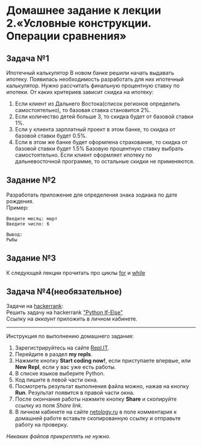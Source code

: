 # Домашнее задание к лекции 2.«Условные конструкции. Операции сравнения»

## Задача №1
Ипотечный калькулятор
В новом банке решили начать выдавать ипотеку. Появилась необходимость разработать для них ипотечный калькулятор. Нужно рассчитать финальную процентную ставку по ипотеки. 
От каких критериев зависит скидка на ипотеку:
1. Если клиент из Дальнего Востока(список регионов определить самостоятельно), то базовая ставка становится 2%. 
2. Если количество детей больше 3, то скидка будет от базовой ставки 1%.
3. Если у клиента зарплатный проект в этом банке, то скидка от базовой ставки будет 0.5%.
4. Если в этом же банке будет оформлена страхование, то скидка от базовой ставки будет 1.5%
Базовую процентную ставку выбрать самостоятельно. Если клиент оформляет ипотеку по дальневосточной программе, то остальные скидки не применяются.

## Задание №2
Разработать приложение для определения знака зодиака по дате рождения.  
Пример:  
```
Введите месяц: март
Введите число: 6

Вывод:
Рыбы
```

## Задание №3
К следующей лекции прочитать про циклы [for](https://foxford.ru/wiki/informatika/tsikl-for-v-python) и
 [while](https://foxford.ru/wiki/informatika/tsikl-while-v-python)

## Задача №4(необязательное)
Задачи на [hackerrank](https://www.hackerrank.com/domains/python):  
Решить задачу на hackerrank ["Python If-Else"](https://www.hackerrank.com/challenges/py-if-else/problem)  
Ссылку на *аккаунт* приложить в личном кабинете.  

---
Инструкция по выполнению домашнего задания:

1. Зарегистрируйтесь на сайте [Repl.IT](https://repl.it/).
2. Перейдите в раздел **my repls**.
3. Нажмите кнопку **Start coding now!**, если приступаете впервые, или **New Repl**, если у вас уже есть работы.
4. В списке языков выберите Python.
5. Код пишите в левой части окна.
6. Посмотреть результат выполнения файла можно, нажав на кнопку **Run**. Результат появится в правой части окна.
7. После окончания работы нажмите кнопку **Share** и скопируйте ссылку из поля *Share link*.
8. В личном кабинете на сайте [netology.ru](http://netology.ru/) в поле комментария к домашней работе вставьте скопированную ссылку и отправьте работу на проверку.

*Никаких файлов прикреплять не нужно.*
